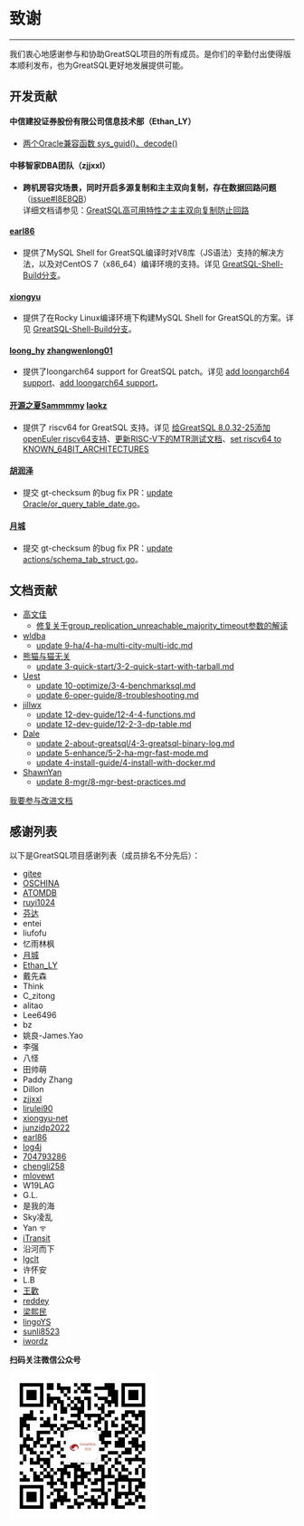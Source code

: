 # 致谢
---
我们衷心地感谢参与和协助GreatSQL项目的所有成员。是你们的辛勤付出使得版本顺利发布，也为GreatSQL更好地发展提供可能。

## 开发贡献

#### 中信建投证券股份有限公司信息技术部（Ethan_LY）
 - [两个Oracle兼容函数 sys_guid()、decode()](https://gitee.com/GreatSQL/GreatSQL/pulls/7)

#### 中移智家DBA团队（zjjxxl）
 - **跨机房容灾场景，同时开启多源复制和主主双向复制，存在数据回路问题**（[issue#I8E8QB](https://gitee.com/GreatSQL/GreatSQL/issues/I8E8QB)）<br>
 详细文档请参见：[GreatSQL高可用特性之主主双向复制防止回路](https://greatsql.cn/docs/8032-25/user-manual/5-enhance/5-2-ha-repl-server-mode.html)

#### [earl86](https://gitee.com/earl86)
 - 提供了MySQL Shell for GreatSQL编译时对V8库（JS语法）支持的解决方法，以及对CentOS 7（x86_64）编译环境的支持。详见 [GreatSQL-Shell-Build分支](https://gitee.com/earl86/GreatSQL-Docker/tree/master/GreatSQL-Shell-Build)。

#### [xiongyu](https://gitee.com/xiongyu-net)
 - 提供了在Rocky Linux编译环境下构建MySQL Shell for GreatSQL的方案。详见 [GreatSQL-Shell-Build分支](https://gitee.com/xiongyu-net/GreatSQL-Docker/tree/master/GreatSQL-Shell-Build)。

#### [loong_hy](https://github.com/loong-hy) [zhangwenlong01](https://gitee.com/zhangwenlong01)
 - 提供了loongarch64 support for GreatSQL patch。详见 [add loongarch64 support](https://github.com/GreatSQL/GreatSQL/pull/7)、[add loongarch64 support](https://gitee.com/src-openeuler/greatsql/pulls/54)。

#### [开源之夏Sammmmy](https://gitee.com/sammmmy) [laokz](https://gitee.com/laokz)
 - 提供了 riscv64 for GreatSQL 支持。详见 [给GreatSQL 8.0.32-25添加openEuler riscv64支持](https://gitee.com/GreatSQL/GreatSQL/pulls/10)、[更新RISC-V下的MTR测试文档](https://gitee.com/GreatSQL/GreatSQL/pulls/11)、[set riscv64 to KNOWN_64BIT_ARCHITECTURES](https://gitee.com/GreatSQL/GreatSQL/pulls/12)

#### [胡润泽](https://gitee.com/hu-runze)
 - 提交 gt-checksum 的bug fix PR：[update Oracle/or_query_table_date.go](https://gitee.com/GreatSQL/gt-checksum/pulls/3)。

#### [月城](https://gitee.com/david058)
 - 提交 gt-checksum 的bug fix PR：[update actions/schema_tab_struct.go](https://gitee.com/GreatSQL/gt-checksum/pulls/7)。

## 文档贡献
- [高文佳](https://gitee.com/gaogao67)
  - [修复关于group_replication_unreachable_majority_timeout参数的解读](https://gitee.com/GreatSQL/GreatSQL-Doc/commit/0b12ce535fc4cb17c3dcdc3fb87066984c2b928a)
- [wldba](https://gitee.com/wldba)
  - [update 9-ha/4-ha-multi-city-multi-idc.md](https://gitee.com/GreatSQL/GreatSQL-Manual/pulls/17)
- [熊猫与猫无关](https://gitee.com/panyx)
  - [update 3-quick-start/3-2-quick-start-with-tarball.md](https://gitee.com/GreatSQL/GreatSQL-Manual/pulls/16)
- [Uest](https://gitee.com/uest)
  - [update 10-optimize/3-4-benchmarksql.md](https://gitee.com/GreatSQL/GreatSQL-Manual/pulls/15)
  - [update 6-oper-guide/8-troubleshooting.md](https://gitee.com/GreatSQL/GreatSQL-Manual/pulls/14)
- [jillwx](https://gitee.com/jillwx)
  - [update 12-dev-guide/12-4-4-functions.md](https://gitee.com/GreatSQL/GreatSQL-Manual/pulls/13)
  - [update 12-dev-guide/12-2-3-dp-table.md](https://gitee.com/GreatSQL/GreatSQL-Manual/pulls/12)
- [Dale](https://gitee.com/Dale_nn)
  - [update 2-about-greatsql/4-3-greatsql-binary-log.md](https://gitee.com/GreatSQL/GreatSQL-Manual/pulls/11)
  - [update 5-enhance/5-2-ha-mgr-fast-mode.md](https://gitee.com/GreatSQL/GreatSQL-Manual/pulls/10)
  - [update 4-install-guide/4-install-with-docker.md](https://gitee.com/GreatSQL/GreatSQL-Manual/pulls/9)
- [ShawnYan](https://gitee.com/shawnyan)
  - [update 8-mgr/8-mgr-best-practices.md](https://gitee.com/GreatSQL/GreatSQL-Manual/pulls/8)

[我要参与改进文档](https://gitee.com/GreatSQL/GreatSQL-Manual/issues)

## 感谢列表

以下是GreatSQL项目感谢列表（成员排名不分先后）：

- [gitee](https://gitee.com/)
- [OSCHINA](https://www.oschina.net/)
- [ATOMDB](https://atomdb.com)
- [ruyi1024](https://gitee.com/ruyi1024)
- [芬达](https://gitee.com/fanderchan)
- entei
- liufofu
- 忆雨林枫
- [月城](https://gitee.com/david058)
- [Ethan_LY](https://gitee.com/ethan-ly)
- 戴先森
- Think
- C_zitong
- alitao
- Lee6496
- bz
- 姚良-James.Yao
- 李强
- 八怪
- 田帅萌
- Paddy Zhang
- Dillon
- [zjjxxl](https://gitee.com/zjjxxl)
- [lirulei90](https://gitee.com/lirulei90)
- [xiongyu-net](https://gitee.com/xiongyu-net)
- [junzidp2022](https://gitee.com/junzidp2022)
- [earl86](https://gitee.com/earl86)
- [log4j](https://gitee.com/log4j)
- [704793286](https://gitee.com/704793286)
- [chengli258](https://gitee.com/chengli258)
- [mlovewt](https://gitee.com/mlovewt)
- W19LAG
- G.L.
- 是我的海
- Sky凌乱
- Yan ᯤ
- [iTransit](https://gitee.com/iTransit)
- 沿河而下
- [lgclt](https://gitee.com/lgclt)
- 许怀安
- L.B
- [王歡](https://greatsql.cn/home.php?mod=space&uid=1353&do=thread&view=me&from=space)
- [reddey](https://greatsql.cn/home.php?mod=space&uid=1772&do=thread&view=me&from=space)
- [梁熙民](https://gitee.com/daydreammirror)
- [lingoYS](https://greatsql.cn/home.php?mod=space&uid=1753&do=profile)
- [sunli8523](https://greatsql.cn/home.php?mod=space&uid=234&do=profile&from=space)
- [iwordz](https://github.com/iwordz)

**扫码关注微信公众号**

![greatsql-wx](./greatsql-wx.jpg)
